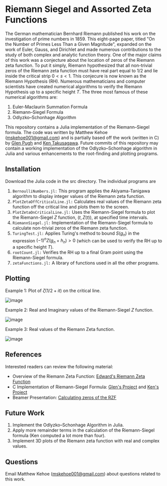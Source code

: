 # Riemann Siegel and Assorted Zeta Functions
The German mathematician Bernhard Riemann published his work on the investigation of prime numbers in 1859. This eight-page paper, titled "On the Number of Primes Less Than a Given Magnitude", expanded on the work of Euler, Gauss, and Dirichlet and made numerous contributions to the study of both complex and analytic function theory. One of the major claims of this work was a conjecture about the location of zeros of the Riemann zeta function. To put it simply, Riemann hypothesized that all non-trivial zeros of the Riemann zeta function must have real part equal to $1/2$ and lie inside the critical strip $0 < s < 1$. This conjecure is now known as the Riemann Hypothesis (RH). Numerous mathematicians and computer scientists have created numerical algorithms to verify the Riemann Hypothesis up to a specific height $T$. The three most famous of these numerical algorithms are:

1. Euler-Maclaurin Summation Formula
2. Riemann–Siegel Formula
3. Odlyzko–Schonhage Algorithm

This repository contains a Julia implementation of the Riemann–Siegel formula. The code was written by Matthew Kehoe (mskehoe001@gmail.com) and is partially based off the work (written in C) by [Glen Pugh](https://web.viu.ca/pughg/) and [Ken Takusagawa](http://web.mit.edu/kenta/www/six/parallel/2-Final-Report.html). Future commits of this repository may contain a working implementation of the Odlyzko–Schonhage algorithm in Julia and various enhancements to the root-finding and plotting programs.

## Installation
Download the Julia code in the src directory. The individual programs are

1. `BernoulliNumbers.jl:` This program applies the Akiyama-Tanigawa algorithm to display integer values of the Riemann zeta function.
2. `PlotZetaOffCriticalLine.jl:` Calculates real values of the Riemann zeta function off the critical line and plots them to the screen.
3. `PlotZetaOnCriticalLine.jl:` Uses the Riemann-Siegel formula to plot the Riemann-Siegel $Z$ function, $(t,Z(t))$, at specified time intervals.
4. `RiemannSiegel.jl:` Implementation of the Riemann-Siegel formula to calculate non-trivial zeros of the Riemann zeta function.
5. `TuringTest.jl:` Applies Turing's method to bound $S(g_n)$ in the expression $(-1)^n  Z(g_n + h_n) > 0$ (which can be used to verify the RH up to a specific height $T$).
6. `rootCount.jl:` Verifies the RH up to a final Gram point using the Riemann-Siegel formula.
7. `zetaFunctions.jl:` A library of functions used in all the other programs.

## Plotting 

Example 1: Plot of $\zeta(1/2+it)$ on the critical line.

![image](https://github.com/matthewshawnkehoe/Riemann-Zeta-Functions/assets/13266088/9c7cdfbe-135e-45ef-822f-65c91723ced3)

Example 2: Real and Imaginary values of the Riemann-Siegel $Z$ function.

![image](https://github.com/matthewshawnkehoe/Riemann-Zeta-Functions/assets/13266088/9629886e-2eed-4f34-ba3a-c35f8919c418)

Example 3: Real values of the Riemann Zeta function.

![image](https://github.com/matthewshawnkehoe/Riemann-Zeta-Functions/assets/13266088/de59d50f-35f5-475e-bfac-f05330a10383)


## References
Interested readers can review the following material:

* Overview of the Riemann Zeta Function: [Edward's Riemann Zeta Function](https://www.amazon.com/Riemanns-Zeta-Function-Harold-Edwards/dp/0486417409)
* C Implementation of Riemann-Siegel Formula: [Glen's Project](https://web.viu.ca/pughg/thesis.d/masters.thesis.pdf) and [Ken's Project](http://web.mit.edu/kenta/www/six/parallel/2-Final-Report.html)
* Beamer Presentation: [Calculating zeros of the RZF](https://axion004.files.wordpress.com/2022/12/calculating_zeros_of_the_riemann_zeta_function.pdf)

## Future Work

1. Implement the Odlyzko–Schonhage Algorithm in Julia.
2. Apply more remainder terms in the calculation of the Riemann-Siegel formula (Ken computed a lot more than four).
3. Implement 3D plots of the Riemann zeta function with real and complex values.

## Questions

Email Matthew Kehoe (mskehoe001@gmail.com) about questions related to this work.

